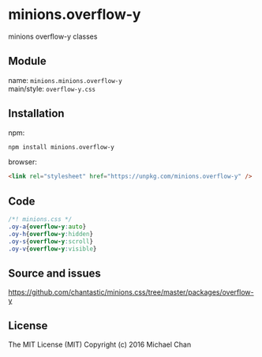 # minions.overflow-y
minions overflow-y classes

## Module
name: `minions.minions.overflow-y`  
main/style: `overflow-y.css`  

## Installation
npm:
```bash
npm install minions.overflow-y
```

browser:
```html
<link rel="stylesheet" href="https://unpkg.com/minions.overflow-y" />
```

## Code
```css
/*! minions.css */
.oy-a{overflow-y:auto}
.oy-h{overflow-y:hidden}
.oy-s{overflow-y:scroll}
.oy-v{overflow-y:visible}

```

## Source and issues

https://github.com/chantastic/minions.css/tree/master/packages/overflow-y

## License

The MIT License (MIT)
Copyright (c) 2016 Michael Chan